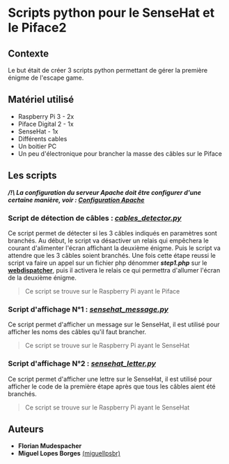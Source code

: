 # Scripts python pour le SenseHat et le Piface2

## Contexte

Le but était de créer 3 scripts python permettant de gérer la première énigme de l'escape game.

## Matériel utilisé

- Raspberry Pi 3 - 2x
- Piface Digital 2 - 1x
- SenseHat - 1x
- Différents cables
- Un boitier PC
- Un peu d'électronique pour brancher la masse des câbles sur le Piface

## Les scripts

**_/!\ La configuration du serveur Apache doit être configurer d'une certaine manière, voir : [Configuration Apache](https://github.com/CFPTI/cm2018-escaperoom/blob/master/python/ApacheConfiguration.md)_**

### Script de détection de câbles : [**_cables_detector.py_**](https://github.com/CFPTI/cm2018-escaperoom/blob/master/python/cables_detector.py)

Ce script permet de détecter si les 3 câbles indiqués en paramètres sont branchés. Au début, le script va désactiver un relais qui empêchera le courant d'alimenter l'écran affichant la deuxième énigme. Puis le script va attendre que les 3 câbles soient branchés. Une fois cette étape reussi le script va faire un appel sur un fichier php dénommer **_step1.php_** sur le [**webdispatcher**](https://github.com/CFPTI/cm2018-escaperoom/tree/master/webdispatcher), puis il activera le relais ce qui permettra d'allumer l'écran de la deuxième énigme.

> Ce script se trouve sur le Raspberry Pi ayant le Piface

### Script d'affichage N°1 : [**_sensehat_message.py_**](https://github.com/CFPTI/cm2018-escaperoom/blob/master/python/sensehat_message.py)

Ce script permet d'afficher un message sur le SenseHat, il est utilisé pour afficher les noms des câbles qu'il faut brancher.

> Ce script se trouve sur le Raspberry Pi ayant le SenseHat

### Script d'affichage N°2 : [**_sensehat_letter.py_**](https://github.com/CFPTI/cm2018-escaperoom/blob/master/python/sensehat_letter.py)

Ce script permet d'afficher une lettre sur le SenseHat, il est utilisé pour afficher le code de la première étape après que tous les câbles aient été branchés.

> Ce script se trouve sur le Raspberry Pi ayant le SenseHat

## Auteurs

- **Florian Mudespacher**
- **Miguel Lopes Borges** [(miguellpsbr)](https://github.com/miguellpsbr)
